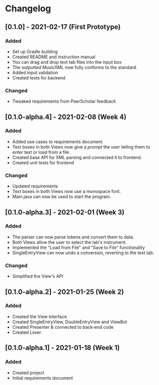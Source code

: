 # Changelog

## [0.1.0] - 2021-02-17 (First Prototype)
### Added
 - Set up Gradle building
 - Created README and instruction manual
 - You can drag and drop text tab files into the input box
 - The outputted MusicXML now fully conforms to the standard.
 - Added input validation
 - Created tests for backend
 
### Changed
 - Tweaked requirements from PeerScholar feedback

## [0.1.0-alpha.4] - 2021-02-08 (Week 4)
### Added
 - Added use cases to requirements document
 - Text boxes in both Views now give a prompt the user telling them to enter text or load from a file.
 - Created base API for XML parsing and connected it to frontend.
 - Created unit tests for frontend

### Changed
 - Updated requirements
 - Text boxes in both Views now use a monospace font.
 - Main.java can now be used to start the program.

## [0.1.0-alpha.3] - 2021-02-01 (Week 3)
### Added
 - The parser can now parse tokens and convert them to data.
 - Both Views allow the user to select the tab's instrument.
 - Implemented the "Load from File" and "Save to File" functionality
 - SingleEntryView can now undo a conversion, reverting to the text tab.

### Changed
 - Simplified the View's API

## [0.1.0-alpha.2] - 2021-01-25 (Week 2)
### Added
 - Created the View interface
 - Created SingleEntryView, DoubleEntryView and ViewBot
 - Created Presenter & connected to back-end code
 - Created Lexer

## [0.1.0-alpha.1] - 2021-01-18 (Week 1)
### Added
 - Created project
 - Initial requirements document
